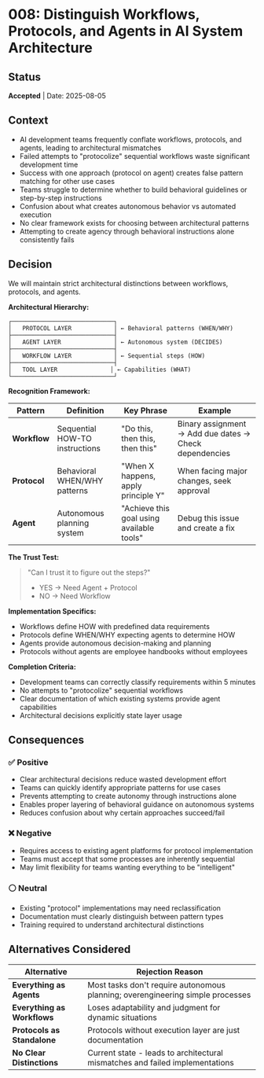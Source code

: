 # 008: Distinguish Workflows, Protocols, and Agents in AI System Architecture

## Status
**Accepted** | Date: 2025-08-05

## Context
- AI development teams frequently conflate workflows, protocols, and agents, leading to architectural mismatches
- Failed attempts to "protocolize" sequential workflows waste significant development time
- Success with one approach (protocol on agent) creates false pattern matching for other use cases
- Teams struggle to determine whether to build behavioral guidelines or step-by-step instructions
- Confusion about what creates autonomous behavior vs automated execution
- No clear framework exists for choosing between architectural patterns
- Attempting to create agency through behavioral instructions alone consistently fails

## Decision
We will maintain strict architectural distinctions between workflows, protocols, and agents.

**Architectural Hierarchy:**
```
┌─────────────────────────────┐
│   PROTOCOL LAYER            │ ← Behavioral patterns (WHEN/WHY)
├─────────────────────────────┤
│   AGENT LAYER               │ ← Autonomous system (DECIDES)
├─────────────────────────────┤
│   WORKFLOW LAYER            │ ← Sequential steps (HOW)
├─────────────────────────────┤
│   TOOL LAYER               │ ← Capabilities (WHAT)
└─────────────────────────────┘
```

**Recognition Framework:**

| Pattern | Definition | Key Phrase | Example |
|---------|------------|------------|---------|
| **Workflow** | Sequential HOW-TO instructions | "Do this, then this, then this" | Binary assignment → Add due dates → Check dependencies |
| **Protocol** | Behavioral WHEN/WHY patterns | "When X happens, apply principle Y" | When facing major changes, seek approval |
| **Agent** | Autonomous planning system | "Achieve this goal using available tools" | Debug this issue and create a fix |

**The Trust Test:** 
> "Can I trust it to figure out the steps?"
> - YES → Need Agent + Protocol
> - NO → Need Workflow

**Implementation Specifics:**
- Workflows define HOW with predefined data requirements
- Protocols define WHEN/WHY expecting agents to determine HOW
- Agents provide autonomous decision-making and planning
- Protocols without agents are employee handbooks without employees

**Completion Criteria:**
- Development teams can correctly classify requirements within 5 minutes
- No attempts to "protocolize" sequential workflows
- Clear documentation of which existing systems provide agent capabilities
- Architectural decisions explicitly state layer usage

## Consequences

### ✅ Positive
- Clear architectural decisions reduce wasted development effort
- Teams can quickly identify appropriate patterns for use cases
- Prevents attempting to create autonomy through instructions alone
- Enables proper layering of behavioral guidance on autonomous systems
- Reduces confusion about why certain approaches succeed/fail

### ❌ Negative
- Requires access to existing agent platforms for protocol implementation
- Teams must accept that some processes are inherently sequential
- May limit flexibility for teams wanting everything to be "intelligent"

### ⚪ Neutral
- Existing "protocol" implementations may need reclassification
- Documentation must clearly distinguish between pattern types
- Training required to understand architectural distinctions

## Alternatives Considered

| Alternative | Rejection Reason |
|-------------|------------------|
| **Everything as Agents** | Most tasks don't require autonomous planning; overengineering simple processes |
| **Everything as Workflows** | Loses adaptability and judgment for dynamic situations |
| **Protocols as Standalone** | Protocols without execution layer are just documentation |
| **No Clear Distinctions** | Current state - leads to architectural mismatches and failed implementations |